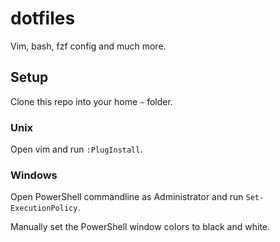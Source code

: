 # dotfiles

Vim, bash, fzf config and much more.

## Setup

Clone this repo into your home `~` folder.

### Unix

Open vim and run `:PlugInstall`.

### Windows

Open PowerShell commandline as Administrator and run `Set-ExecutionPolicy`.

Manually set the PowerShell window colors to black and white.